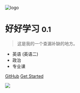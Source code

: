 <!-- _coverpage.md -->

![logo](./favicon.ico)

# 好好学习 <small>0.1</small>

> 这是我的一个查漏补缺的地方。

- 英语 (英语二)
- 政治
- 专业课

[GitHub](https://github.com/docsifyjs/docsify/)
[Get Started](#docsify)

<!-- 背景图片 -->

![](#/docs/img/bg.png)

<!-- 背景色 -->

<!-- ![color](#f0f0f0) -->
